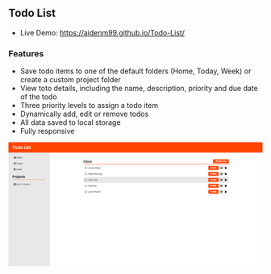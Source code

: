 ## Todo List
- Live Demo: https://aidenm99.github.io/Todo-List/

### Features

- Save todo items to one of the default folders (Home, Today, Week) or create a custom project folder
- View toto details, including the name, description, priority and due date of the todo
- Three priority levels to assign a todo item
- Dynamically add, edit or remove todos
- All data saved to local storage
- Fully responsive

![](./Todolist.png)
